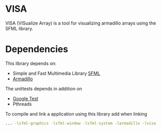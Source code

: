# VISA

VISA (VISualize Array) is a tool for visualizing armadillo arrays using the
SFML library.

# Dependencies
This library depends on:
  * Simple and Fast Multimedia Library [SFML](http://www.sfml-dev.org/)
  * [Armadillo](http://arma.sourceforge.net/)

The unittests depends in addition on
  * [Google Test](https://github.com/google/googletest)
  * Pthreads

To compile and link a application using this library add when linking
```bash
... -lsfml-graphics -lsfml-window -lsfml-system -larmadillo -lvisa
```
